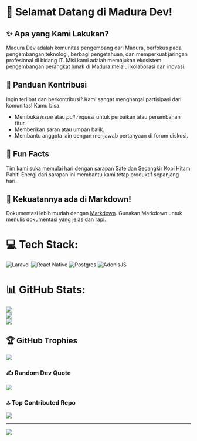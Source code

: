 # 👋 Selamat Datang di Madura Dev!

## ✨ Apa yang Kami Lakukan?
Madura Dev adalah komunitas pengembang dari Madura, berfokus pada pengembangan teknologi, berbagi pengetahuan, dan memperkuat jaringan profesional di bidang IT. Misi kami adalah memajukan ekosistem pengembangan perangkat lunak di Madura melalui kolaborasi dan inovasi.

## 🌈 Panduan Kontribusi
Ingin terlibat dan berkontribusi? Kami sangat menghargai partisipasi dari komunitas! Kamu bisa:
- Membuka *issue* atau *pull request* untuk perbaikan atau penambahan fitur.
- Memberikan saran atau umpan balik.
- Membantu anggota lain dengan menjawab pertanyaan di forum diskusi.

## 🍿 Fun Facts
Tim kami suka memulai hari dengan sarapan Sate dan Secangkir Kopi Hitam Pahit! Energi dari sarapan ini membantu kami tetap produktif sepanjang hari.

## 🧙 Kekuatannya ada di Markdown!
Dokumentasi lebih mudah dengan [Markdown](https://docs.github.com/github/writing-on-github/getting-started-with-writing-and-formatting-on-github/basic-writing-and-formatting-syntax). Gunakan Markdown untuk menulis dokumentasi yang jelas dan rapi.

# 💻 Tech Stack:
![Laravel](https://img.shields.io/badge/laravel-%23FF2D20.svg?style=flat&logo=laravel&logoColor=white) ![React Native](https://img.shields.io/badge/react_native-%2320232a.svg?style=flat&logo=react&logoColor=%2361DAFB) ![Postgres](https://img.shields.io/badge/postgres-%23316192.svg?style=flat&logo=postgresql&logoColor=white) ![AdonisJS](https://img.shields.io/badge/adonisjs-%23220052.svg?style=flat&logo=adonisjs&logoColor=white)
# 📊 GitHub Stats:
![](https://github-readme-stats.vercel.app/api?username=madura-dev&theme=transparent&hide_border=true&include_all_commits=true&count_private=true)<br/>
![](https://github-readme-streak-stats.herokuapp.com/?user=madura-dev&theme=transparent&hide_border=true)<br/>
![](https://github-readme-stats.vercel.app/api/top-langs/?username=madura-dev&theme=transparent&hide_border=true&include_all_commits=true&count_private=true&layout=compact)

## 🏆 GitHub Trophies
![](https://github-profile-trophy.vercel.app/?username=madura-dev&theme=radical&no-frame=true&no-bg=true&margin-w=4)

### ✍️ Random Dev Quote
![](https://quotes-github-readme.vercel.app/api?type=horizontal&theme=radical)

### 🔝 Top Contributed Repo
![](https://github-contributor-stats.vercel.app/api?username=madura-dev&limit=5&theme=transparent&combine_all_yearly_contributions=true)

---
[![](https://visitcount.itsvg.in/api?id=madura-dev&icon=0&color=0)](https://visitcount.itsvg.in)

<!-- Proudly created with GPRM ( https://gprm.itsvg.in ) -->
